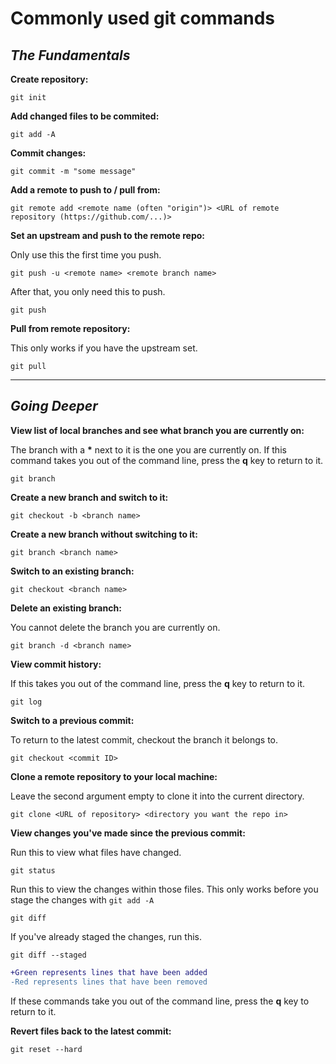 # Commonly used git commands

## ***The Fundamentals***

**Create repository:**
```
git init
```

**Add changed files to be commited:**
```
git add -A
```

**Commit changes:**
```
git commit -m "some message"
```

**Add a remote to push to / pull from:**
```
git remote add <remote name (often "origin")> <URL of remote repository (https://github.com/...)>
```

**Set an upstream and push to the remote repo:**

Only use this the first time you push.
```
git push -u <remote name> <remote branch name> 
```

After that, you only need this to push.
```
git push
```

**Pull from remote repository:**

This only works if you have the upstream set.
```
git pull
```

---

## ***Going Deeper***

**View list of local branches and see what branch you are currently on:**

The branch with a **\*** next to it is the one you are currently on. If this command takes you out of the command line, press the **q** key to return to it.
```
git branch
```

**Create a new branch and switch to it:**
```
git checkout -b <branch name>
```

**Create a new branch without switching to it:**
```
git branch <branch name>
```

**Switch to an existing branch:**
```
git checkout <branch name>
```

**Delete an existing branch:**

You cannot delete the branch you are currently on.
```
git branch -d <branch name>
```

**View commit history:**

If this takes you out of the command line, press the **q** key to return to it.
```
git log
```

**Switch to a previous commit:**

To return to the latest commit, checkout the branch it belongs to.
```
git checkout <commit ID>
```

**Clone a remote repository to your local machine:**

Leave the second argument empty to clone it into the current directory.
```
git clone <URL of repository> <directory you want the repo in>
```

**View changes you've made since the previous commit:**

Run this to view what files have changed.
```
git status
```

Run this to view the changes within those files. This only works before you stage the changes with `git add -A`
```
git diff
```

If you've already staged the changes, run this.
```
git diff --staged
```

```diff
+Green represents lines that have been added
-Red represents lines that have been removed
```

If these commands take you out of the command line, press the **q** key to return to it.

**Revert files back to the latest commit:**
```
git reset --hard
```
